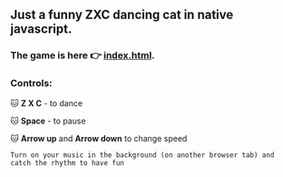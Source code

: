 ## Just a funny ZXC dancing cat in native javascript.

### The game is here 👉 [index.html](index.html).

### Controls:

🐱 **Z X C** - to dance

🐱 **Space** - to pause

🐱 **Arrow up** and **Arrow down** to change speed

`Turn on your music in the background (on another browser tab) and catch the rhythm to have fun`
